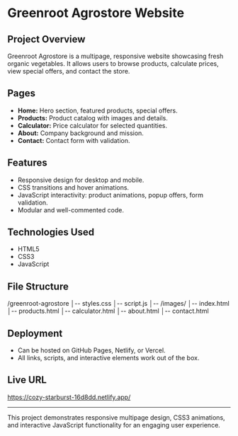 # Greenroot Agrostore Website

## Project Overview

Greenroot Agrostore is a multipage, responsive website showcasing fresh organic vegetables. It allows users to browse products, calculate prices, view special offers, and contact the store.

## Pages

* **Home:** Hero section, featured products, special offers.
* **Products:** Product catalog with images and details.
* **Calculator:** Price calculator for selected quantities.
* **About:** Company background and mission.
* **Contact:** Contact form with validation.

## Features

* Responsive design for desktop and mobile.
* CSS transitions and hover animations.
* JavaScript interactivity: product animations, popup offers, form validation.
* Modular and well-commented code.

## Technologies Used

* HTML5
* CSS3
* JavaScript

## File Structure


/greenroot-agrostore
│-- styles.css
│-- script.js
│-- /images/
│-- index.html
│-- products.html
│-- calculator.html
│-- about.html
│-- contact.html


## Deployment

* Can be hosted on GitHub Pages, Netlify, or Vercel.
* All links, scripts, and interactive elements work out of the box.

## Live URL

https://cozy-starburst-16d8dd.netlify.app/

---

This project demonstrates responsive multipage design, CSS3 animations, and interactive JavaScript functionality for an engaging user experience.

